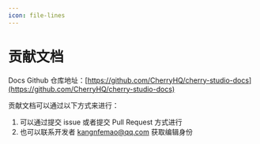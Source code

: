 ```yaml
---
icon: file-lines
---
```


# 贡献文档

Docs Github 仓库地址：[https://github.com/CherryHQ/cherry-studio-docs](https://github.com/CherryHQ/cherry-studio-docs)

贡献文档可以通过以下方式来进行：

1. 可以通过提交 issue 或者提交 Pull Request 方式进行
2. 也可以联系开发者 kangnfemao@qq.com 获取编辑身份
